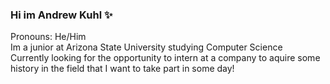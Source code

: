 ### Hi im Andrew Kuhl ✨
Pronouns: He/Him<br />
Im a junior at Arizona State University studying Computer Science<br />
Currently looking for the opportunity to intern at a company to aquire some history in the field that I want to take part in some day!<br />

<!--
**andrewkuhl/andrewkuhl** is a ✨ _special_ ✨ repository because its `README.md` (this file) appears on your GitHub profile.

Here are some ideas to get you started:

- 🔭 I’m currently working on ...
- 🌱 I’m currently learning ...
- 👯 I’m looking to collaborate on ...
- 🤔 I’m looking for help with ...
- 💬 Ask me about ...
- 📫 How to reach me: ...
- 😄 Pronouns: ...
- ⚡ Fun fact: ...
-->

